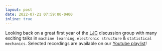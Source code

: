 ```yaml
---
layout: post
date: 2022-07-21 07:59:00-0400
inline: true
---
```


Looking back on a great first year of the <a href='https://ljc.group.cam.ac.uk/'>LJC</a> discussion group with many exciting talks in `machine learning`, `electronic structure` & `statistical mechanics`. Selected recordings are available on our <a href='https://www.youtube.com/playlist?list=PL-RQ5CcRMcW408Fz1UDYxW9D1Qq9HwD77'>Youtube playlist</a>!
